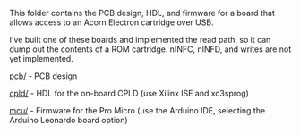 This folder contains the PCB design, HDL, and firmware for a board
that allows access to an Acorn Electron cartridge over USB.

I've built one of these boards and implemented the read path, so it
can dump out the contents of a ROM cartridge.  nINFC, nINFD, and
writes are not yet implemented.

[pcb/](pcb/) - PCB design

[cpld/](cpld/) - HDL for the on-board CPLD (use Xilinx ISE and
xc3sprog)

[mcu/](mcu/) - Firmware for the Pro Micro (use the Arduino IDE,
selecting the Arduino Leonardo board option)
